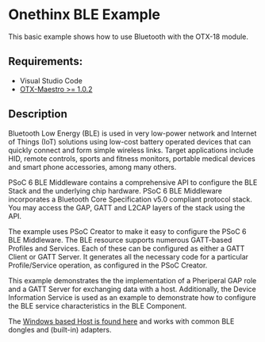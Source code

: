 # Onethinx BLE Example
This basic example shows how to use Bluetooth with the OTX-18 module.
## Requirements:
- Visual Studio Code
- [OTX-Maestro >= 1.0.2](https://github.com/onethinx/OTX-Maestro)
  
## Description
Bluetooth Low Energy (BLE) is used in very low-power network and Internet of Things (IoT) solutions using low-cost battery operated devices that can quickly connect and form simple wireless links. Target applications include HID, remote controls, sports and fitness monitors, portable medical devices and smart phone accessories, among many others.

PSoC 6 BLE Middleware contains a comprehensive API to configure the BLE Stack and the underlying chip hardware. PSoC 6 BLE Middleware incorporates a Bluetooth Core Specification v5.0 compliant protocol stack. You may access the GAP, GATT and L2CAP layers of the stack using the API.

The example uses PSoC Creator to make it easy to configure the PSoC 6 BLE Middleware. The BLE resource supports numerous GATT-based Profiles and Services. Each of these can be configured as either a GATT Client or GATT Server. It generates all the necessary code for a particular Profile/Service operation, as configured in the PSoC Creator.

This example demonstrates the the implementation of a Pheriperal GAP role and a GATT Server for exchanging data with a host. Additionally, the Device Information Service is used as an example to demonstrate how to configure the BLE service characteristics in the BLE Component.

The [Windows based Host is found here](https://github.com/onethinx/BLE-example-host) and works with common BLE dongles and (built-in) adapters.  

